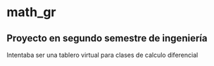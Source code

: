 # math_gr

## Proyecto en segundo semestre de ingeniería
Intentaba ser una tablero virtual para clases de calculo diferencial
